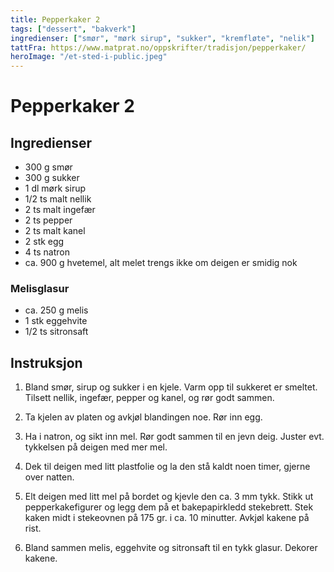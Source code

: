 ```yaml
---
title: Pepperkaker 2
tags: ["dessert", "bakverk"]
ingredienser: ["smør", "mørk sirup", "sukker", "kremfløte", "nelik"]
tattFra: https://www.matprat.no/oppskrifter/tradisjon/pepperkaker/
heroImage: "/et-sted-i-public.jpeg"
---
```


# Pepperkaker 2

## Ingredienser

- 300 g smør
- 300 g sukker
- 1 dl mørk sirup
- 1/2 ts malt nellik
- 2 ts malt ingefær
- 2 ts pepper
- 2 ts malt kanel
- 2 stk egg
- 4 ts natron
- ca. 900 g hvetemel, alt melet trengs ikke om deigen er smidig nok

### Melisglasur

- ca. 250 g melis
- 1 stk eggehvite
- 1/2 ts sitronsaft

## Instruksjon

1. Bland smør, sirup og sukker i en kjele. Varm opp til sukkeret er smeltet. Tilsett nellik, ingefær, pepper og kanel, og rør godt sammen.

2. Ta kjelen av platen og avkjøl blandingen noe. Rør inn egg.

3. Ha i natron, og sikt inn mel. Rør godt sammen til en jevn deig. Juster evt. tykkelsen på deigen med mer mel.

4. Dek til deigen med litt plastfolie og la den stå kaldt noen timer, gjerne over natten.

5. Elt deigen med litt mel på bordet og kjevle den ca. 3 mm tykk. Stikk ut pepperkakefigurer og legg dem på et bakepapirkledd stekebrett. Stek kaken midt i stekeovnen på 175 gr. i ca. 10 minutter. Avkjøl kakene på rist.

6. Bland sammen melis, eggehvite og sitronsaft til en tykk glasur. Dekorer kakene.
